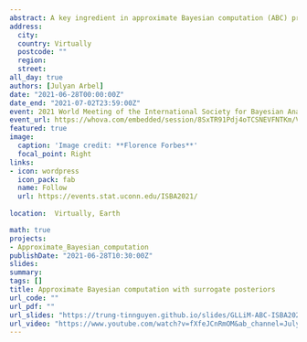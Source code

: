 ```yaml
---
abstract: A key ingredient in approximate Bayesian computation (ABC) procedures is the choice of a discrepancy that describes how different the simulated and observed data are, often based on a set of summary statistics when the data cannot be compared directly. Unless discrepancies and summaries are available from experts or prior knowledge, which seldom occurs, they have to be chosen and this can affect the approximations. Their choice is an active research topic, which has mainly considered data discrepancies requiring samples of observations or distances between summary statistics, to date. In this work, we introduce a preliminary learning step in which surrogate posteriors are built from finite Gaussian mixtures using an inverse regression approach. These surrogate posteriors are then used in place of summary statistics and compared using metrics between distributions in place of data discrepancies. Two such metrics are investigated, a standard $L_2$ distance and an optimal transport-based distance. The whole procedure can be seen as an extension of the semi-automatic ABC framework to functional summary statistics. The resulting ABC quasi-posterior distribution is shown to converge to the true one, under standard conditions. Performance is illustrated on both synthetic and real data sets, where it is shown that our approach is particularly useful when the posterior is multimodal.
address:
  city: 
  country: Virtually
  postcode: ""
  region: 
  street: 
all_day: true
authors: [Julyan Arbel]
date: "2021-06-28T00:00:00Z"
date_end: "2021-07-02T23:59:00Z"
event: 2021 World Meeting of the International Society for Bayesian Analysis
event_url: https://whova.com/embedded/session/8SxTR91Pdj4oTCSNEVFNTKm/VSIWBZTBnsxtpUnF/Aw=/1572912/?widget=primary
featured: true
image:
  caption: 'Image credit: **Florence Forbes**'
  focal_point: Right
links:
- icon: wordpress
  icon_pack: fab
  name: Follow
  url: https://events.stat.uconn.edu/ISBA2021/
  
location:  Virtually, Earth

math: true
projects:
- Approximate_Bayesian_computation
publishDate: "2021-06-28T10:30:00Z"
slides: 
summary: 
tags: []
title: Approximate Bayesian computation with surrogate posteriors
url_code: ""
url_pdf: ""
url_slides: "https://trung-tinnguyen.github.io/slides/GLLiM-ABC-ISBA2021.pdf"
url_video: "https://www.youtube.com/watch?v=fXfeJCnRmOM&ab_channel=JulyanArbel"
---
```

<!---
Machine learning is changing the world we live in at a break neck pace. From image recognition and generation, to the deployment of recommender systems, it seems to be breaking new ground constantly and influencing almost every aspect of our lives. In ths seminar series we ask distinguished speakers to comment on what role Bayesian statistics and Bayesian machine learning have in this rapidly changing landscape. Do we need to optimally process information or borrow strength in the big data era? Are philosophical concepts such as coherence and the likelihood principle relevant when you are running a large scale recommender system? Are variational approximations, MCMC or EP appropriate in a production environment? Can I use the propensity score and call myself a Bayesian? How can I elicit a prior over a massive dataset? Is Bayes a reasonable theory of how to be perfect but a hopeless theory of how to be good? Do we need Bayes when we can just A/B test? What combinations of pragmatism and idealism can be used to deploy Bayesian machine learning in a large scale live system? We ask Bayesian believers, Bayesian pragmatists and Bayesian sceptics to comment on all of these subjects and more.

{{% alert note %}}
Click on the **Slides** button above to view the built-in slides feature.
{{% /alert %}}

Slides can be added in a few ways:

- **Create** slides using Academic's [*Slides*](https://sourcethemes.com/academic/docs/managing-content/#create-slides) feature and link using `slides` parameter in the front matter of the talk file
- **Upload** an existing slide deck to `static/` and link using `url_slides` parameter in the front matter of the talk file
- **Embed** your slides (e.g. Google Slides) or presentation video on this page using [shortcodes](https://sourcethemes.com/academic/docs/writing-markdown-latex/).

Further talk details can easily be added to this page using *Markdown* and $\rm \LaTeX$ math code.
-->